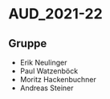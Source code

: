 # AUD_2021-22

## Gruppe
- Erik Neulinger
- Paul Watzenböck
- Moritz Hackenbuchner
- Andreas Steiner

